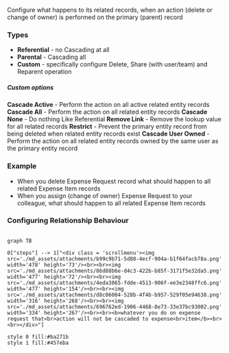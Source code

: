 Configure what happens to its related records, when an action (delete or change of owner) is performed on the primary (parent) record

### Types
- **Referential** - no Cascading at all
- **Parental** - Cascading all
- **Custom** - specifically configure Delete, Share (with user/team) and Reparent operation

##### Custom options
**Cascade Active** - Perform the action on all active related entity records
**Cascade All** - Perform the action on all related entity records
**Cascade None** - Do nothing Like Referential
**Remove Link** - Remove the lookup value for all related records
**Restrict** - Prevent the primary entity record from being deleted when related entity records exist
**Cascade User Owned** - Perform the action on all related entity records owned by the same user as the primary entity record

### Example
- When you delete Expense Request record what should happen to all related Expense Item records
- When you assign (change of owner) Expense Request to your colleague, what should happen to all related Expense Item records

### Configuring Relationship Behaviour

```mermaid

graph TB

0["steps"] --> 1["<div class = 'scrollmenu'><img src='./md_assets/attachments/b99c9b71-5d80-4ecf-904a-b1f64facb78a.png' width='478' height='73'/><br><br><img src='./md_assets/attachments/86d88b6e-d4c3-422b-b85f-3171f5e32da5.png' width='477' height='72'/><br><br><img src='./md_assets/attachments/4eda3865-fdde-4513-906f-ee3e2348ffc6.png' width='477' height='154'/><br><br><img src='./md_assets/attachments/d8c06004-528b-4f4b-b957-529f05e94638.png' width='316' height='268'/><br><br><img src='./md_assets/attachments/696762ed-1906-4468-8e73-33e37bc93002.png' width='334' height='267'/><br><br><b>whatever you do on expense request that<br>action will not be cascaded to expense<br>item</b><br><br></div>"]

style 0 fill:#ba271b
style 1 fill:#457eba

```
